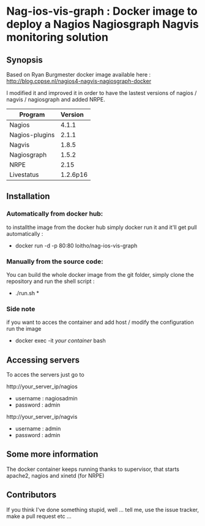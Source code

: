 # Nag-ios-vis-graph : Docker image to deploy a Nagios Nagiosgraph Nagvis monitoring solution 

## Synopsis

Based on Ryan Burgmester docker image available here : http://blog.cppse.nl/nagios4-nagvis-nagiosgraph-docker

I modified it and improved it in order to have the lastest versions of nagios / nagvis / nagiosgraph and added NRPE.


| Program          | Version   |
| ---------------- |:----------|
| Nagios           | 4.1.1     |
| Nagios-plugins   | 2.1.1     |
| Nagvis           | 1.8.5     |
| Nagiosgraph      | 1.5.2     |
| NRPE             | 2.15      |
| Livestatus       | 1.2.6p16  |



## Installation

### Automatically from docker hub:
to installthe image from the docker hub simply docker run it and it'll get pull automatically : 
* docker run -d -p 80:80 loitho/nag-ios-vis-graph

### Manually from the source code:
You can build the whole docker image from the git folder, simply clone the repository and run the shell script :
* ./run.sh *

### Side note 
if you want to acces the container and add host / modify the configuration run the image 
* docker exec -it *your container* bash

## Accessing servers

To acces the servers just go to 

http://your_server_ip/nagios
* username : nagiosadmin
* password : admin

http://your_server_ip/nagvis
* username : admin
* password : admin


## Some more information

The docker container keeps running thanks to supervisor, that starts apache2, nagios and xinetd (for NRPE) 

## Contributors

If you think I've done something stupid, well ... tell me, use the issue tracker, make a pull request etc ...



